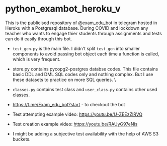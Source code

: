 # python_exambot_heroku_v
This is the publicised repository of @exam_edu_bot in telegram hosted in Heroku with a Postgresql database. 
During COVID and lockdown any teacher who wants to engage thier students through assignments and tests can do it easily through this bot. 
- `test_gen.py` is the main file. I didn't split `test_gen` into smaller components to avoid passing bot object each time a function is called, which is very frequent.

- store.py contains pycopg2-postgres databse codes. This file contains basic DDL and DML SQL codes only and nothing complex. But I use these datasets to practice on more SQL queries. \

- `classes.py` contains test class and `user_class.py` contains other used classes.

- https://t.me/Exam_edu_bot?start   - to checkout the bot

- Test attempting example video: https://youtu.be/U-ZEEzZlRVQ

- Test creation example video: https://youtu.be/RAUyG97eNis

- I might be adding a subjective test availability with the help of AWS S3 buckets.
